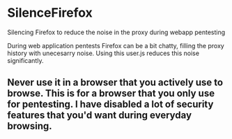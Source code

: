 # SilenceFirefox
Silencing Firefox to reduce the noise in the proxy during webapp pentesting                                    

During web application pentests Firefox can be a bit chatty, filling the proxy history with unecesarry noise. Using this user.js reduces this noise significantly.

## Never use it in a browser that you actively use to browse. This is for a browser that you only use for pentesting. I have disabled a lot of security features that you'd want during everyday browsing.
